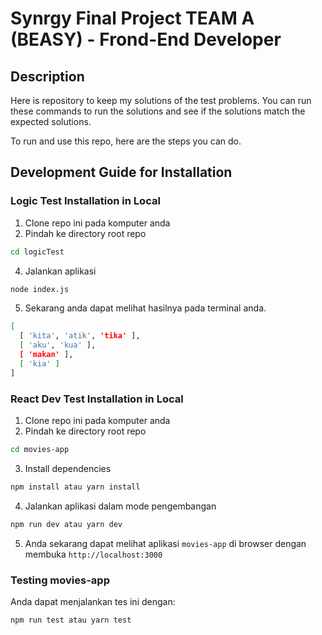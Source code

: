 # Synrgy Final Project TEAM A (BEASY) - Frond-End Developer

## Description

Here is repository to keep my solutions of the test problems. You can run these commands to run the solutions and see if the solutions match the expected solutions.

To run and use this repo, here are the steps you can do.

## Development Guide for Installation

### Logic Test Installation in Local

1. Clone repo ini pada komputer anda
2. Pindah ke directory root repo

```sh
cd logicTest
```

4. Jalankan aplikasi

```sh
node index.js
```

5. Sekarang anda dapat melihat hasilnya pada terminal anda.

```sh
[
  [ 'kita', 'atik', 'tika' ],
  [ 'aku', 'kua' ],
  [ 'makan' ],
  [ 'kia' ]
]
```

### React Dev Test Installation in Local

1. Clone repo ini pada komputer anda
2. Pindah ke directory root repo

```sh
cd movies-app
```

3. Install dependencies

```sh
npm install atau yarn install
```

4. Jalankan aplikasi dalam mode pengembangan

```sh
npm run dev atau yarn dev
```

5. Anda sekarang dapat melihat aplikasi `movies-app` di browser dengan membuka `http://localhost:3000`

### Testing movies-app

Anda dapat menjalankan tes ini dengan:

```sh
npm run test atau yarn test
```
